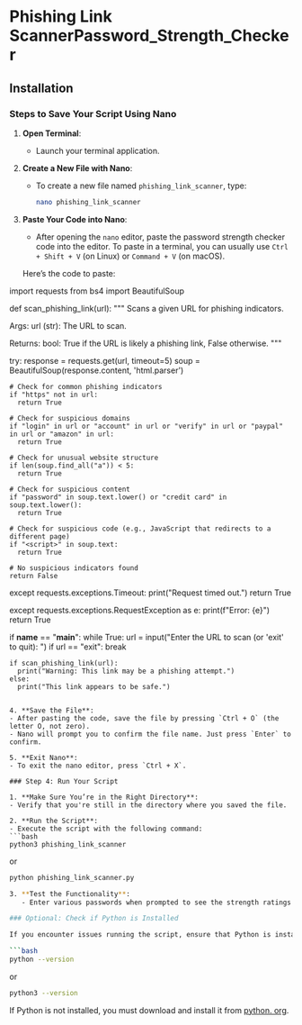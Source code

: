 # Phishing Link ScannerPassword_Strength_Checker

## Installation 

### Steps to Save Your Script Using Nano

1. **Open Terminal**:
   - Launch your terminal application.

2. **Create a New File with Nano**:
   - To create a new file named `phishing_link_scanner`, type:
     ```bash
     nano phishing_link_scanner
     ```

3. **Paste Your Code into Nano**:
   - After opening the `nano` editor, paste the password strength checker code into the editor. To paste in a terminal, you can usually use `Ctrl + Shift + V` (on Linux) or `Command + V` (on macOS).

   Here’s the code to paste:

import requests
from bs4 import BeautifulSoup

def scan_phishing_link(url):
  """
  Scans a given URL for phishing indicators.

  Args:
      url (str): The URL to scan.

  Returns:
      bool: True if the URL is likely a phishing link, False otherwise.
  """

  try:
    response = requests.get(url, timeout=5)
    soup = BeautifulSoup(response.content, 'html.parser')

    # Check for common phishing indicators
    if "https" not in url:
      return True

    # Check for suspicious domains
    if "login" in url or "account" in url or "verify" in url or "paypal" in url or "amazon" in url:
      return True

    # Check for unusual website structure
    if len(soup.find_all("a")) < 5:
      return True

    # Check for suspicious content
    if "password" in soup.text.lower() or "credit card" in soup.text.lower():
      return True

    # Check for suspicious code (e.g., JavaScript that redirects to a different page)
    if "<script>" in soup.text:
      return True

    # No suspicious indicators found
    return False

  except requests.exceptions.Timeout:
    print("Request timed out.")
    return True

  except requests.exceptions.RequestException as e:
    print(f"Error: {e}")
    return True

if __name__ == "__main__":
  while True:
    url = input("Enter the URL to scan (or 'exit' to quit): ")
    if url == "exit":
      break

    if scan_phishing_link(url):
      print("Warning: This link may be a phishing attempt.")
    else:
      print("This link appears to be safe.")
   ```

4. **Save the File**:
   - After pasting the code, save the file by pressing `Ctrl + O` (the letter O, not zero).
   - Nano will prompt you to confirm the file name. Just press `Enter` to confirm.

5. **Exit Nano**:
   - To exit the nano editor, press `Ctrl + X`.

### Step 4: Run Your Script

1. **Make Sure You’re in the Right Directory**:
   - Verify that you're still in the directory where you saved the file.

2. **Run the Script**:
   - Execute the script with the following command:
```bash
python3 phishing_link_scanner
```
or
```bash
python phishing_link_scanner.py

3. **Test the Functionality**:
   - Enter various passwords when prompted to see the strength ratings.

### Optional: Check if Python is Installed

If you encounter issues running the script, ensure that Python is installed on your system. You can check this by typing:

```bash
python --version
```
or
```bash
python3 --version
```

If Python is not installed, you must download and install it from [python. org](https://www.python.org/downloads/).

